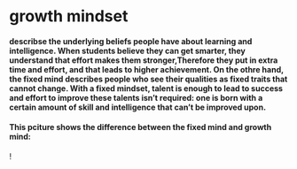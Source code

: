 # growth mindset 
#### describse the underlying beliefs people have about learning and intelligence. When students believe they can get smarter, they understand that effort makes them stronger,Therefore they put in extra time and effort, and that leads to higher achievement. On the othre hand, the fixed mind describes people who see their qualities as fixed traits that cannot change. With a fixed mindset, talent is enough to lead to success and effort to improve these talents isn’t required: one is born with a certain amount of skill and intelligence that can’t be improved upon.

#### This pciture shows the difference between the fixed mind and growth mind:
!
